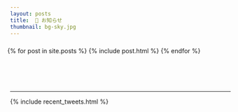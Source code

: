 ```yaml
---
layout: posts
title:  📜 お知らせ
thumbnail: bg-sky.jpg
---
```


<ul style="list-style: none; padding-top: 10px; padding-bottom: 70px;
	   margin-left: -30px; width: 105%;">
  {% for post in site.posts %}
  {% include post.html %}
  {% endfor %}
</ul>

<hr>

{% include recent_tweets.html %}
